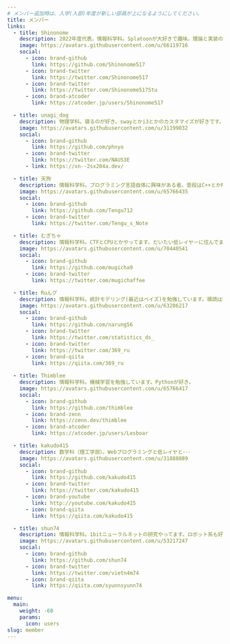 ```yaml
---
# メンバー追加時は、入学(入部)年度が新しい部員が上になるようにしてください。
title: メンバー
links:
  - title: Shinonome
    description: 2022年度代表。情報科学科。Splatoonが大好きで趣味。理論と実装の両方を頑張る。
    image: https://avatars.githubusercontent.com/u/66119716
    social:
      - icon: brand-github
        link: https://github.com/Shinonome517
      - icon: brand-twitter
        link: https://twitter.com/Shinonome517
      - icon: brand-twitter
        link: https://twitter.com/Shinonome517Stu
      - icon: brand-atcoder
        link: https://atcoder.jp/users/Shinonome517

  - title: unagi_dog
    description: 物理学科。寝るのが好き。swayとかi3とかのカスタマイズが好きです。vim小学校2020年入学。
    image: https://avatars.githubusercontent.com/u/31199032
    social:
      - icon: brand-github
        link: https://github.com/phnyo
      - icon: brand-twitter
        link: https://twitter.com/NAUS3E
      - link: https://xn--2sx204a.dev/

  - title: 天狗
    description: 情報科学科。プログラミング言語自体に興味がある者。普段はC++とかRustでWin32API(特にDirectX)を叩く。
    image: https://avatars.githubusercontent.com/u/65766435
    social:
      - icon: brand-github
        link: https://github.com/Tengu712
      - icon: brand-twitter
        link: https://twitter.com/Tengu_s_Note

  - title: むぎちゃ
    description: 情報科学科。CTFとCPUとかやってます。だいたい低レイヤーに住んでます。
    image: https://avatars.githubusercontent.com/u/70440541
    social:
      - icon: brand-github
        link: https://github.com/mugicha9
      - icon: brand-twitter
        link: https://twitter.com/mugichaffee

  - title: Ruんグ
    description: 情報科学科。統計モデリング(最近はベイズ)を勉強しています。積読は貯金みたいなもの。
    image: https://avatars.githubusercontent.com/u/63206217
    social:
      - icon: brand-github
        link: https://github.com/narung56
      - icon: brand-twitter
        link: https://twitter.com/statistics_ds_
      - icon: brand-twitter
        link: https://twitter.com/369_ru
      - icon: brand-qiita
        link: https://qiita.com/369_ru
  
  - title: Thimblee
    description: 情報科学科。機械学習を勉強しています。Pythonが好き。
    image: https://avatars.githubusercontent.com/u/65766417
    social:
      - icon: brand-github
        link: https://github.com/thimblee
      - icon: brand-zenn
        link: https://zenn.dev/thimblee
      - icon: brand-atcoder
        link: https://atcoder.jp/users/Lesboar

  - title: kakudo415
    description: 数学科（理工学部）。Webプログラミングと低レイヤと･･･
    image: https://avatars.githubusercontent.com/u/31888089
    social:
      - icon: brand-github
        link: https://github.com/kakudo415
      - icon: brand-twitter
        link: https://twitter.com/kakudo415
      - icon: brand-youtube
        link: http://youtube.com/kakudo415
      - icon: brand-qiita
        link: https://qiita.com/kakudo415

  - title: shun74
    description: 情報科学科。1bitニューラルネットの研究やってます。ロボット系も好きです(Bittleで検索)。将来的にニューラルネットをFPGAに落とし込んで爆速化したい。
    image: https://avatars.githubusercontent.com/u/53217247
    social:
      - icon: brand-github
        link: https://github.com/shun74
      - icon: brand-twitter
        link: https://twitter.com/vietn4m74
      - icon: brand-qiita
        link: https://qiita.com/syunnsyunn74

menu:
  main:
    weight: -60
    params:
      icon: users
slug: member
---
```

